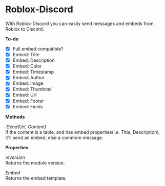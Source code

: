# Roblox-Discord

With Roblox-Discord you can easily send messages and embeds from Roblox to Discord.

**To-do**

- [x] Full embed compatible? 
- [x] Embed: Title
- [x] Embed: Description
- [x] Embed: Color
- [x] Embed: Timestamp
- [x] Embed: Author
- [x] Embed: Image
- [x] Embed: Thumbnail
- [x] Embed: Url
- [x] Embed: Footer
- [x] Embed: Fields

**Methods**

*:Send(Url, Content)* <br>
If the content is a table, and has embed properties(i.e. Title, Description), it'll send an embed, else a commom message.

**Properties**

 *mVersion* <br>
Returns the module version.

 *Embed* <br>
Returns the embed template.
